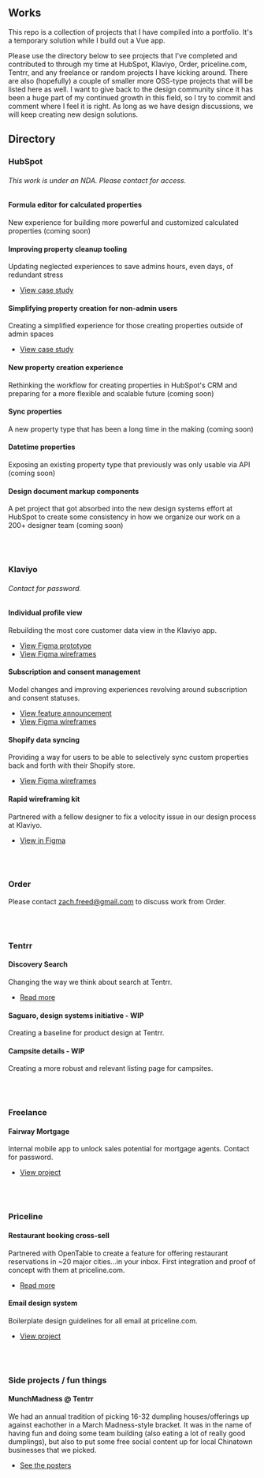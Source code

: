 ## Works
This repo is a collection of projects that I have compiled into a portfolio. It's a temporary solution while I build out a Vue app.

Please use the directory below to see projects that I've completed and contributed to through my time at HubSpot, Klaviyo, Order, priceline.com, Tentrr, and any freelance or random projects I have kicking around. There are also (hopefully) a couple of smaller more OSS-type projects that will be listed here as well. I want to give back to the design community since it has been a huge part of my continued growth in this field, so I try to commit and comment where I feel it is right. As long as we have design discussions, we will keep creating new design solutions.

## Directory

### HubSpot
###### This work is under an NDA. Please contact for access.
#### Formula editor for calculated properties
New experience for building more powerful and customized calculated properties
(coming soon)

#### Improving property cleanup tooling
Updating neglected experiences to save admins hours, even days, of redundant stress
* [View case study](https://www.figma.com/proto/akeNpaDhaOsUj9GP6OQ86b/Case-Studies?page-id=0%3A1&node-id=6-322&viewport=2205%2C-1952%2C0.2&t=kYiG286hzC02UOqR-9&scaling=min-zoom&content-scaling=fixed&starting-point-node-id=6%3A322&show-proto-sidebar=1)

#### Simplifying property creation for non-admin users
Creating a simplified experience for those creating properties outside of admin spaces
* [View case study](https://www.figma.com/proto/akeNpaDhaOsUj9GP6OQ86b/Case-Studies?page-id=0%3A1&node-id=9-983&viewport=2205%2C-1952%2C0.2&t=kYiG286hzC02UOqR-9&scaling=min-zoom&content-scaling=fixed&starting-point-node-id=9%3A983&show-proto-sidebar=1)

#### New property creation experience
Rethinking the workflow for creating properties in HubSpot's CRM and preparing for a more flexible and scalable future
(coming soon)

#### Sync properties
A new property type that has been a long time in the making
(coming soon)

#### Datetime properties
Exposing an existing property type that previously was only usable via API
(coming soon)

#### Design document markup components
A pet project that got absorbed into the new design systems effort at HubSpot to create some consistency in how we organize our work on a 200+ designer team
(coming soon)

<br><br>

### Klaviyo
###### Contact for password.
#### Individual profile view
Rebuilding the most core customer data view in the Klaviyo app.
* [View Figma prototype](https://www.figma.com/proto/wCWuyQcs22BSVmQX0PTOMZ/Profiles-%E2%80%94-Individual-Profile-Page?page-id=581%3A317265&node-id=593-373547&viewport=453%2C374%2C0.06&t=LW5VlD9eURNOj2xY-1&scaling=min-zoom&content-scaling=fixed&starting-point-node-id=593%3A373547&show-proto-sidebar=1)
* [View Figma wireframes](https://www.figma.com/design/wCWuyQcs22BSVmQX0PTOMZ/Profiles-%E2%80%94-Individual-Profile-Page?node-id=111-425317&t=DEOiMLTaJ6FSExZZ-1)

#### Subscription and consent management
Model changes and improving experiences revolving around subscription and consent statuses.
* [View feature announcement](https://www.klaviyo.com/product/whats-new/profile-consent)
* [View Figma wireframes](https://www.figma.com/design/FMKiiZN9EOCx1QmFj2HKVS/SCM-%E2%80%94-Channel-Box-Updates?m=auto&t=7AbEg5ZLBCXIM6g6-1)

#### Shopify data syncing
Providing a way for users to be able to selectively sync custom properties back and forth with their Shopify store.
* [View Figma wireframes](https://www.figma.com/design/dzD2oLCo3XiPmyqYmIfwQe/PPM-%E2%80%94-Integrations-%E2%80%94-Shopify-Data-Sync?node-id=7574-612365&t=ZqeBaLzzw1vrz6T5-11)

#### Rapid wireframing kit
Partnered with a fellow designer to fix a velocity issue in our design process at Klaviyo.
* [View in Figma](https://www.figma.com/file/LTZAlPDZPCGeg1N1ZVyZEg/Rapid-Wireframing-Kit-v1.2.2?t=OPZXSnwzOstgek34-6)

<br></br>

### Order
Please contact zach.freed@gmail.com to discuss work from Order.

<br></br>

### Tentrr
#### Discovery Search
Changing the way we think about search at Tentrr.
* [Read more](https://docs.google.com/document/d/13xBF7g17F8bIhZLGIATJhMqWLIay6zgKlaoc3K65w4o/)

#### Saguaro, design systems initiative - WIP
Creating a baseline for product design at Tentrr.

#### Campsite details - WIP
Creating a more robust and relevant listing page for campsites.

<br></br>

### Freelance
#### Fairway Mortgage
Internal mobile app to unlock sales potential for mortgage agents. Contact for password.
* [View project](https://www.figma.com/file/kzEOjNdnIto3yY8jUj7OnF/Leads-%E2%80%93-Mobile-app-(ALPHA%2C-P1)?node-id=58%3A2&t=hd4KAjka96ynYct3-1)

<br></br>

### Priceline
#### Restaurant booking cross-sell
Partnered with OpenTable to create a feature for offering restaurant reservations in ~20 major cities...in your inbox. First integration and proof of concept with them at priceline.com.
* [Read more](/projects/priceline/opentable/)

#### Email design system
Boilerplate design guidelines for all email at priceline.com.
* [View project](https://www.behance.net/gallery/61502597/Email-Design-System)

<br></br>

### Side projects / fun things
#### MunchMadness @ Tentrr
We had an annual tradition of picking 16-32 dumpling houses/offerings up against eachother in a March Madness-style bracket. It was in the name of having fun and doing some team building (also eating a lot of really good dumplings), but also to put some free social content up for local Chinatown businesses that we picked.

* [See the posters](/projects/fun/munchmadness/)
